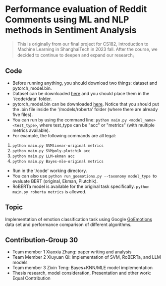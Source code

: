 # Performance evaluation of Reddit Comments using ML and NLP methods in Sentiment Analysis
> This is originally from our final project for CS182, Introduction to Machine Learning in ShanghaiTech in 2023 fall. After the course, we decided to continue to deepen and expand our research。

## Code 
  - Before running anything, you should download two things: dataset and pytorch_model.bin. 
  - Dataset can be downloaded [here](https://github.com/Breadteeth/IML-Dataset/) and you should place them in the '/code/data' folder.
  - pytorch_model.bin can be downloaded [here](https://huggingface.co/SamLowe/roberta-base-go_emotions/blob/main/pytorch_model.bin). Notice that you should put the .bin file inside the '/models/roberta' folder (where there are already five files).
  - You can run by using the command line: `python main.py <model_name> <test_type>`, where test_type can be "acc" or "metrics" (with multiple metrics available). 
  - For example, the following commands are all legal: 
   1. `python main.py SVMlinear-original metrics`
   2. `python main.py SVMpoly-plutchik acc ` 
   3. `python main.py LLM-ekman acc`
   4. `python main.py Bayes-mle-original metrics`
  - Run in the '/code' working directory.
  - You can also use `python run_goemotions.py --taxonomy model_type `to evaluate BERT (original, Ekman, Plutchik).
  - RoBERTa model is available for the original task specifically. `python main.py roberta metrics` is allowed.


## Topic
Implementation of emotion classification task using Google [GoEmotions](https://github.com/google-research/google-research/tree/master/goemotions) data set and performance comparison of different algorithms.

## Contribution-Group 30
- Team member 1 Xiaoxia Zhang: paper writing and analysis
- Team Member 2 Xiuyuan Qi: Implementation of SVM, RoBERTa, and LLM models
- Team member 3 Zixin Teng: Bayes+KNN/MLE model implementation
- Thesis research, model consideration, Presentation and other work: Equal Contribution

